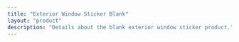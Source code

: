 ```yaml
---
title: "Exterior Window Sticker Blank"
layout: "product"
description: "Details about the blank exterior window sticker product."
---
```

